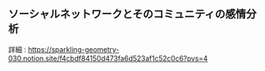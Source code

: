 ## ソーシャルネットワークとそのコミュニティの感情分析
詳細 : https://sparkling-geometry-030.notion.site/f4cbdf84150d473fa6d523af1c52c0c6?pvs=4

